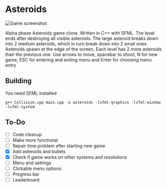 # Asteroids

![Game screenshot](https://maciej.ml/projects/Asteroids/Asteroids.png)

Alpha phaze Asteroids game clone. Written in C++ with SFML.
The level ends after destroying all visible asteroids.
The large asteroid breaks down into 2 medium asteroids, which in turn break down into 2 small ones.
Asteroids spawn at the edge of the screen.
Each level has 2 more asteroids than the previous one.
Use arrows to move, spacebar to shoot, N for new game, ESC for entering and exiting menu and Enter for choosing menu entry

## Building
You need SFML installed
````shell
g++ Collision.cpp main.cpp -o asteroids -lsfml-graphics -lsfml-window -lsfml-system
````
## To-Do
* [ ] Code cleanup
* [ ] Make more functional
* [ ] Repair time problem after starting new game
* [x] Add asteroids and bullets
* [x] Check if game works on other systems and resolutions
* [ ] Menu and settings
* [ ] Clickable menu options
* [ ] Progress bar
* [ ] Leaderboard

